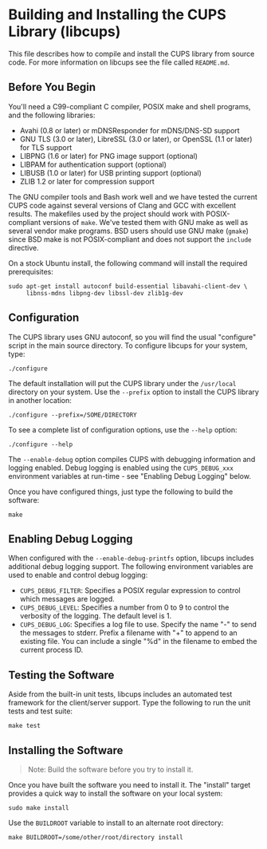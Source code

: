 Building and Installing the CUPS Library (libcups)
==================================================

This file describes how to compile and install the CUPS library from source
code.  For more information on libcups see the file called `README.md`.


Before You Begin
----------------

You'll need a C99-compliant C compiler, POSIX make and shell programs, and the
following libraries:

- Avahi (0.8 or later) or mDNSResponder for mDNS/DNS-SD support
- GNU TLS (3.0 or later), LibreSSL (3.0 or later), or OpenSSL (1.1 or later)
  for TLS support
- LIBPNG (1.6 or later) for PNG image support (optional)
- LIBPAM for authentication support (optional)
- LIBUSB (1.0 or later) for USB printing support (optional)
- ZLIB 1.2 or later for compression support

The GNU compiler tools and Bash work well and we have tested the current CUPS
code against several versions of Clang and GCC with excellent results.  The
makefiles used by the project should work with POSIX-compliant versions of
`make`.  We've tested them with GNU make as well as several vendor make
programs.  BSD users should use GNU make (`gmake`) since BSD make is not
POSIX-compliant and does not support the `include` directive.

On a stock Ubuntu install, the following command will install the required
prerequisites:

    sudo apt-get install autoconf build-essential libavahi-client-dev \
         libnss-mdns libpng-dev libssl-dev zlib1g-dev


Configuration
-------------

The CUPS library uses GNU autoconf, so you will find the usual "configure"
script in the main source directory.  To configure libcups for your system,
type:

    ./configure

The default installation will put the CUPS library under the `/usr/local`
directory on your system.  Use the `--prefix` option to install the CUPS library
in another location:

    ./configure --prefix=/SOME/DIRECTORY

To see a complete list of configuration options, use the `--help` option:

    ./configure --help

The `--enable-debug` option compiles CUPS with debugging information and logging
enabled.  Debug logging is enabled using the `CUPS_DEBUG_xxx` environment
variables at run-time - see "Enabling Debug Logging" below.

Once you have configured things, just type the following to build the software:

    make


Enabling Debug Logging
----------------------

When configured with the `--enable-debug-printfs` option, libcups includes
additional debug logging support.  The following environment variables are used
to enable and control debug logging:

- `CUPS_DEBUG_FILTER`: Specifies a POSIX regular expression to control which
  messages are logged.
- `CUPS_DEBUG_LEVEL`: Specifies a number from 0 to 9 to control the verbosity of
  the logging. The default level is 1.
- `CUPS_DEBUG_LOG`: Specifies a log file to use.  Specify the name "-" to send
  the messages to stderr.  Prefix a filename with "+" to append to an existing
  file.  You can include a single "%d" in the filename to embed the current
  process ID.


Testing the Software
--------------------

Aside from the built-in unit tests, libcups includes an automated test framework
for the client/server support.  Type the following to run the unit tests and
test suite:

    make test


Installing the Software
-----------------------

> Note: Build the software before you try to install it.

Once you have built the software you need to install it.  The "install" target
provides a quick way to install the software on your local system:

    sudo make install

Use the `BUILDROOT` variable to install to an alternate root directory:

    make BUILDROOT=/some/other/root/directory install
